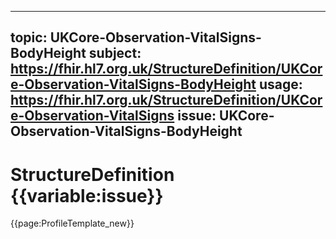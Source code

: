 
---
topic: UKCore-Observation-VitalSigns-BodyHeight
subject: https://fhir.hl7.org.uk/StructureDefinition/UKCore-Observation-VitalSigns-BodyHeight
usage: https://fhir.hl7.org.uk/StructureDefinition/UKCore-Observation-VitalSigns
issue: UKCore-Observation-VitalSigns-BodyHeight
---
              
# StructureDefinition {{variable:issue}}

<nocheck>
{{page:ProfileTemplate_new}}
</nocheck>

